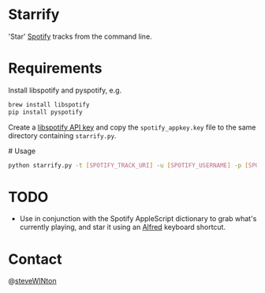 # Starrify

'Star' [Spotify](http://spotify.com) tracks from the command line.

# Requirements

Install libspotify and pyspotify, e.g.

```bash
brew install libspotify
pip install pyspotify
```

Create a [libspotify API key](http://dev.spotify.com/technologies/libspotify/keys/) and copy the `spotify_appkey.key` file to the same directory containing `starrify.py`.

# Usage

```bash
python starrify.py -t [SPOTIFY_TRACK_URI] -u [SPOTIFY_USERNAME] -p [SPOTIFY_USER_NAME]
```

# TODO

* Use in conjunction with the Spotify AppleScript dictionary to grab what's currently playing, and star it using an [Alfred](http://www.alfredapp.com/) keyboard shortcut.

# Contact

@[steveWINton](https://twitter.com/steveWINton)
